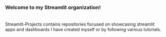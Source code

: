 ### Welcome to my Streamlit organization! <br><br/>

Streamlit-Projects contains repositories focused on showcasing streamlit apps and dashboards I have created myself or by following various tutorials.
